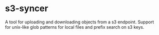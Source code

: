 # s3-syncer
A tool for uploading and downloading objects from a s3 endpoint. Support for unix-like glob patterns for local files and prefix search on s3 keys.
